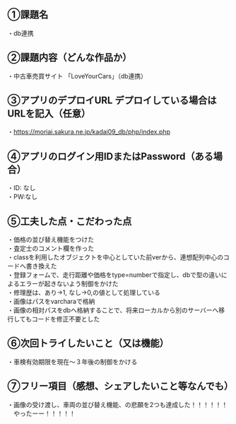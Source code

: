 ## ①課題名
・db連携
 ## ②課題内容（どんな作品か）
・中古車売買サイト 「LoveYourCars」（db連携）
## ③アプリのデプロイURL デプロイしている場合はURLを記入（任意）
・https://moriai.sakura.ne.jp/kadai09_db/php/index.php
## ④アプリのログイン用IDまたはPassword（ある場合）
・ID: なし  
・PW:なし
 ## ⑤工夫した点・こだわった点
・価格の並び替え機能をつけた  
・査定士のコメント欄を作った  
・classを利用したオブジェクトを中心としていた前verから、連想配列中心のコードへ書き換えた  
・登録フォームで、走行距離や価格をtype=numberで指定し、dbで型の違いによるエラーが起きないよう制御をかけた  
・修理歴は、あり→1, なし→0,の値として処理している  
・画像はパスをvarcharaで格納  
・画像の相対パスをdbへ格納することで、将来ローカルから別のサーバーへ移行してもコードを修正不要とした  
 ## ⑥次回トライしたいこと（又は機能）
・車検有効期限を現在～３年後の制御をかける  
 ## ⑦フリー項目（感想、シェアしたいこと等なんでも）
 ・画像の受け渡し、車両の並び替え機能、の悲願を2つも達成した！！！！！！  
 　やったーー！！！！！
